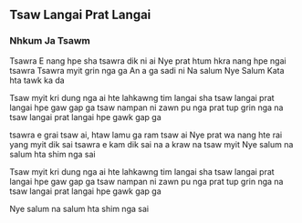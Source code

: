 ## Tsaw Langai Prat Langai 
### Nhkum Ja Tsawm 

Tsawra E nang hpe sha tsawra dik ni ai 
Nye prat htum hkra nang hpe ngai tsawra 
Tsawra myit grin nga ga An a ga sadi ni 
Na salum Nye Salum Kata hta tawk ka da

Tsaw myit kri dung nga ai hte
lahkawng tim langai sha 
tsaw langai prat langai hpe gaw gap ga 
tsaw nampan ni zawn pu nga 
prat tup grin nga na
tsaw langai prat langai hpe gawk gap ga



tsawra e grai tsaw ai, htaw lamu ga ram tsaw ai 
Nye prat wa nang hte rai yang myit dik sai 
tsawra e kam dik sai na a kraw na tsaw myit 
Nye salum na salum hta shim nga sai 

Tsaw myit kri dung nga ai hte
lahkawng tim langai sha 
tsaw langai prat langai hpe gaw gap ga 
tsaw nampan ni zawn pu nga 
prat tup grin nga na
tsaw langai prat langai hpe gawk gap ga


Nye salum na salum hta shim nga sai 
